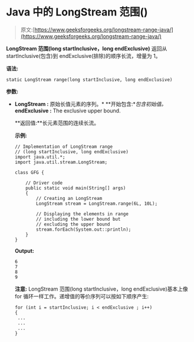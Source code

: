 # Java 中的 LongStream 范围()

> 原文:[https://www.geeksforgeeks.org/longstream-range-java/](https://www.geeksforgeeks.org/longstream-range-java/)

**LongStream 范围(long startInclusive，long endExclusive)** 返回从 startInclusive(包含)到 endExclusive(排除)的顺序长流，增量为 1。

**语法:**

```
static LongStream range(long startInclusive, long endExclusive)

```

**参数:**

*   **LongStream :** 原始长值元素的序列。*   **开始包含:**包含初始值。*   **endExclusive :** The exclusive upper bound.

    **返回值:**长元素范围的连续长流。

    **示例:**

    ```
    // Implementation of LongStream range
    // (long startInclusive, long endExclusive)
    import java.util.*;
    import java.util.stream.LongStream;

    class GFG {

        // Driver code
        public static void main(String[] args)
        {
            // Creating an LongStream
            LongStream stream = LongStream.range(6L, 10L);

            // Displaying the elements in range
            // including the lower bound but
            // excluding the upper bound
            stream.forEach(System.out::println);
        }
    }
    ```

    **Output:**

    ```
    6
    7
    8
    9

    ```

    **注意:** LongStream 范围(long startInclusive，long endExclusive)基本上像 for 循环一样工作。递增值的等价序列可以按如下顺序产生:

    ```
    for (int i = startInclusive; i < endExclusive ; i++) 
    {
     ...
     ...
     ...
    }

    ```